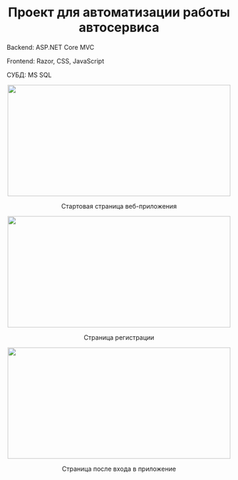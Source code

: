 <h1 align="center">Проект для автоматизации работы автосервиса</h1>
<p>Backend: ASP.NET Core MVC</p>
<p>Frontend: Razor, CSS, JavaScript</p>
<p>СУБД: MS SQL</p>
<p align="center"><img width=500 height=250 src="https://github.com/user-attachments/assets/f586bf8c-be05-4543-8a77-d58b1db8b964"/></p>
<p align="center">Стартовая страница веб-приложения</p>
<p align="center"><img width=500 height=250 src="https://github.com/user-attachments/assets/3e133a6f-59df-4924-873d-2af0ca756569"/></p>
<p align="center">Страница регистрации</p>
<p align="center"><img width=500 height=250 src="https://github.com/user-attachments/assets/855450e9-1f95-4657-bf81-dcb9cefedd25"/></p>
<p align="center">Страница после входа в приложение</p>
